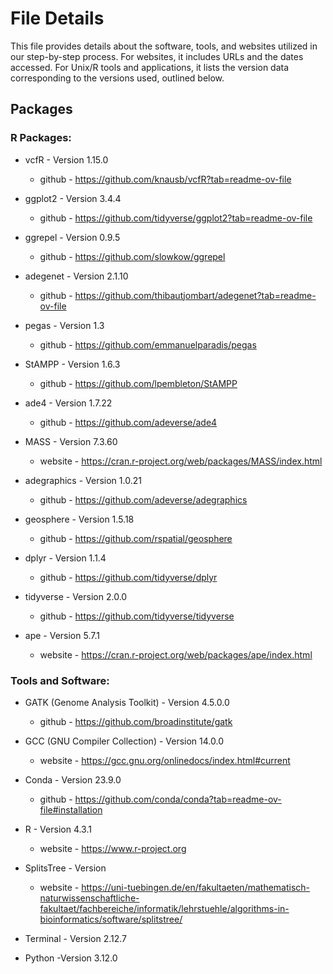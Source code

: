 # File Details

This file provides details about the software, tools, and websites utilized in our step-by-step process. For websites, it includes URLs and the dates accessed. For Unix/R tools and applications, it lists the version data corresponding to the versions used, outlined below.


## Packages 

### R Packages:
- vcfR - Version 1.15.0
  - github - https://github.com/knausb/vcfR?tab=readme-ov-file
    
- ggplot2 - Version 3.4.4
  - github - https://github.com/tidyverse/ggplot2?tab=readme-ov-file
    
- ggrepel - Version 0.9.5
  - github - https://github.com/slowkow/ggrepel

- adegenet - Version 2.1.10
  - github - https://github.com/thibautjombart/adegenet?tab=readme-ov-file
  
- pegas - Version 1.3
  - github - https://github.com/emmanuelparadis/pegas
      
- StAMPP - Version 1.6.3
  - github - https://github.com/lpembleton/StAMPP
    
- ade4 - Version 1.7.22
  - github - https://github.com/adeverse/ade4 
  
- MASS - Version 7.3.60
   - website - https://cran.r-project.org/web/packages/MASS/index.html 
 
- adegraphics - Version 1.0.21
    - github - https://github.com/adeverse/adegraphics
  
- geosphere - Version 1.5.18
    - github - https://github.com/rspatial/geosphere
      
- dplyr - Version 1.1.4
    - github - https://github.com/tidyverse/dplyr

- tidyverse - Version 2.0.0
    - github - https://github.com/tidyverse/tidyverse
      
- ape - Version 5.7.1
  - website - https://cran.r-project.org/web/packages/ape/index.html
      

### Tools and Software:
- GATK (Genome Analysis Toolkit) - Version 4.5.0.0
  - github - https://github.com/broadinstitute/gatk
      
- GCC (GNU Compiler Collection) - Version 14.0.0
  - website - https://gcc.gnu.org/onlinedocs/index.html#current
      
- Conda - Version 23.9.0
  - github - https://github.com/conda/conda?tab=readme-ov-file#installation
      
- R - Version 4.3.1
  - website - https://www.r-project.org
      
- SplitsTree - Version
  - website - https://uni-tuebingen.de/en/fakultaeten/mathematisch-naturwissenschaftliche-fakultaet/fachbereiche/informatik/lehrstuehle/algorithms-in-bioinformatics/software/splitstree/ 

- Terminal - Version 2.12.7

- Python -Version 3.12.0










